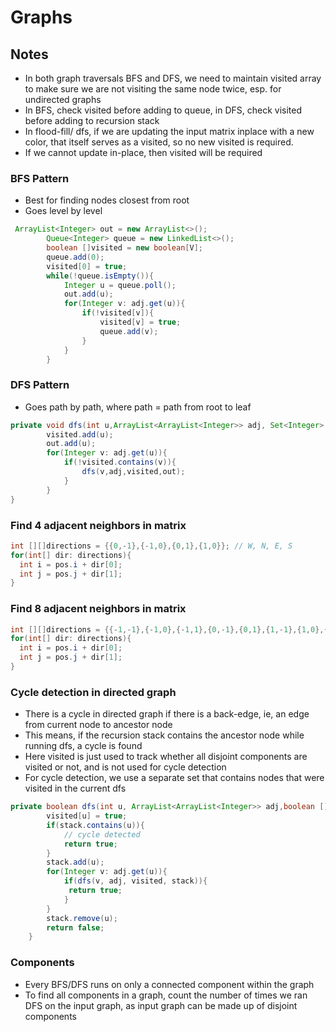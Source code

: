 # Graphs

## Notes
- In both graph traversals BFS and DFS, we need to maintain visited array to make sure we are not visiting the same node twice, esp. for undirected graphs
- In BFS, check visited before adding to queue, in DFS, check visited before adding to recursion stack
- In flood-fill/ dfs, if we are updating the input matrix inplace with a new color, that itself serves as a visited, so no new visited is required.
- If we cannot update in-place, then visited will be required

### BFS Pattern
- Best for finding nodes closest from root
- Goes level by level

```java
 ArrayList<Integer> out = new ArrayList<>();
        Queue<Integer> queue = new LinkedList<>();
        boolean []visited = new boolean[V];
        queue.add(0);
        visited[0] = true;
        while(!queue.isEmpty()){
            Integer u = queue.poll();
            out.add(u);
            for(Integer v: adj.get(u)){
                if(!visited[v]){
                    visited[v] = true;
                    queue.add(v);
                }
            }
        }
```  

### DFS Pattern
- Goes path by path, where path = path from root to leaf

```java
private void dfs(int u,ArrayList<ArrayList<Integer>> adj, Set<Integer> visited, ArrayList<Integer> out){
        visited.add(u);
        out.add(u);
        for(Integer v: adj.get(u)){
            if(!visited.contains(v)){
                dfs(v,adj,visited,out);
            }
        }
}
```

### Find 4 adjacent neighbors in matrix
```java
int [][]directions = {{0,-1},{-1,0},{0,1},{1,0}}; // W, N, E, S
for(int[] dir: directions){
  int i = pos.i + dir[0];
  int j = pos.j + dir[1];
}
```

### Find 8 adjacent neighbors in matrix
```java
int [][]directions = {{-1,-1},{-1,0},{-1,1},{0,-1},{0,1},{1,-1},{1,0},{1,1}}; // top row, current row, bottom row
for(int[] dir: directions){
  int i = pos.i + dir[0];
  int j = pos.j + dir[1];
}
```

### Cycle detection in directed graph
- There is a cycle in directed graph if there is a back-edge, ie, an edge from current node to ancestor node
- This means, if the recursion stack contains the ancestor node while running dfs, a cycle is found
- Here visited is just used to track whether all disjoint components are visited or not, and is not used for cycle detection
- For cycle detection, we use a separate set that contains nodes that were visited in the current dfs

```java
private boolean dfs(int u, ArrayList<ArrayList<Integer>> adj,boolean [] visited,Set<Integer> stack){
        visited[u] = true;
        if(stack.contains(u)){
            // cycle detected
            return true;
        }
        stack.add(u);
        for(Integer v: adj.get(u)){
            if(dfs(v, adj, visited, stack)){
             return true;   
            }
        }
        stack.remove(u);
        return false;
    }
```  
  


  

### Components
- Every BFS/DFS runs on only a connected component within the graph
- To find all components in a graph, count the number of times we ran DFS on the input graph, as input graph can be made up of disjoint components
